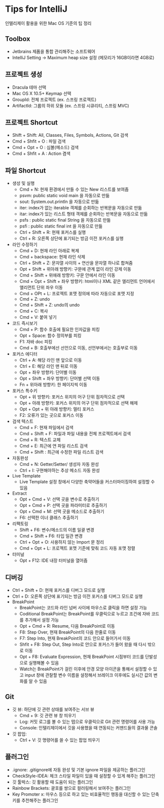 # Tips for IntelliJ
인텔리제이 활용을 위한 Mac OS 기준의 팁 정리

## Toolbox
- Jetbrains 제품을 통합 관리해주는 소프트웨어
- IntelliJ Setting -> Maximum heap size 설정 (메모리가 16GB이라면 4GB로)

## 프로젝트 생성
- Dracula 테마 선택
- Mac OS X 10.5+ Keymap 선택
- GroupId: 전체 프로젝트 (ex. 스프링 프로젝트)
- ArtifactId: 그룹의 하위 모듈 (ex. 스프링 시큐리티, 스프링 MVC)

## 프로젝트 Shortcut
- Shift + Shift: All, Classes, Files, Symbols, Actions, Git 검색
- Cmd + Shfit + O : 파일 검색
- Cmd + Opt + O : 심볼(메소드) 검색
- Cmd + Shfit + A : Action 겸색

## 파일 Shortcut
- 생성 및 실행
  - Cmd + N: 현재 환경에서 만들 수 있는 New 리스트를 보여줌
  - psvm: public static void main 을 자동으로 만듦
  - sout: System.out.println 을 자동으로 만듦
  - iter: index가 없는 iterable 객체를 순회하는 반복문을 자동으로 만듦
  - itar: index가 있는 리스트 형태 객체를 순회하는 반복문을 자동으로 만듦
  - psfs : public static final String 을 자동으로 만듦
  - psfi : public static final int 을 자동으로 만듦
  - Ctrl + Shift + R: 현재 포커스를 실행
  - Ctrl + R: 오른쪽 상단에 표기되는 방금 이전 포커스를 실행
- 라인 수정하기
  - Cmd + D: 현재 라인 아래로 복제
  - Cmd + backspace: 현재 라인 삭제
  - Ctrl + Shift + Z: 문자열 사이의 + 연산을 문자열 하나로 합쳐줌
  - Opt + Shift + 위아래 방향키: 구문에 관계 없이 라인 강제 이동
  - Cmd + Shift + 위애래 방향키: 구문 안에서 라인 이동
  - Cmd + Opt + Shift + 좌우 방향키: html이나 XML 같은 엘리먼트 언어에서 앨리먼트 단위 좌우 이동
  - Cmd + OPt + L: 프로젝트 포맷 정의에 따라 자동으로 포맷 지정
  - Cmd + Z: undo
  - Cmd + Shift + Z: undo의 undo
  - Cmd + C: 복사
  - Cmd + V: 붙여 넣기
- 코드 즉시보기
  - Cmd + P: 함수 호출에 필요한 인자값을 피킹
  - Opt + Space: 함수 정의부를 피킹
  - F1: 자바 doc 피킹
  - Cmd + B: 호출부에선 선언으로 이동, 선언부에서는 호출부로 이동
- 포커스 에디터
  - Ctrl + A: 해당 라인 맨 앞으로 이동
  - Ctrl + E: 해당 라인 맨 뒤로 이동
  - Opt + 좌우 방향키: 단어별 이동
  - Opt + Shift + 좌우 방향키: 단어별 선택 이동
  - Fn + 위아래 방향키: 한 페이지씩 이동
- 포커스 특수키
  - Opt + 위 방향키: 포커스 위치의 어구 단위 점차적으로 선택
  - Opt + 아래 방향키: 포커스 위치의 어구 단위 점차적으로 선택 해제
  - Opt + Opt + 위 아래 방향키: 멀티 포커스
  - F2: 오류가 있는 곳으로 포커스 이동
- 검색 텍스트
  - Cmd + F: 현재 파일에서 검색
  - Cmd + Shift + F: 파일과 파일 내용을 전체 프로젝트에서 검색
  - Cmd + R: 텍스트 교체
  - Cmd + E: 최근에 연 파일 리스트 검색
  - Cmd + Shift : 최근에 수정한 파일 리스트 검색
- 자동완성
  - Cmd + N: Getter/Setter/ 생성자 자동 완성
  - Ctrl + I: 구현해야하는 추상 메소드 자동 완성
- Live Template
  - Live Template 설정 창에서 다양한 축약어들을 커스터마이징하여 설정할 수 있음
- Extract
  - Opt + Cmd + V: 선택 곳을 변수로 추출하기
  - Opt + Cmd + P: 선택 곳을 파라미터로 추출하기
  - Opt + Cmd + M: 선택 곳을 메소드로 추출하기
  - F6: 선택한 이너 클래스 추출하기
- 리팩토링
  - Shift + F6: 변수/메소드의 이름 일괄 변경
  - Cmd + Shift + F6: 타입 일관 변경
  - Ctrl + Opt + O: 사용하지 않는 Import 문 정리
  - Cmd + Opt + L: 프로젝트 포맷 기준에 맞춰 코드 자동 포맷 정렬
- 터미널
  - Opt + F12: IDE 내장 터미널을 열어줌
## 디버깅
- Ctrl + Shift + D: 현재 포커스를 디버그 모드로 실행
- Ctrl + D: 오른쪽 상단에 표기되는 방금 이전 포커스를 디버그 모드로 실행
- BreakPoint
  - BreakPoint는 코드와 라인 넘버 사이에 마우스로 클릭을 하면 설정 가능
  - Coditional BreakPoint는 BreakPoint를 우클릭으로 누르고 조건에 자바 코드를 추가해서 설정 가능
  - Opt + Cmd + R: Resume, 다음 BreakPoint로 이동
  - F8: Step Over, 현재 BreakPoint의 다음 한줄로 이동
  - F7: Step Into, 현재 BreakPoint의 코드 안으로 들어가서 이동
  - Shfit + F8: Step Out, Step Into로 안으로 포커스가 들어 왔을 때 다시 밖으로 이동
  - Opt + F8: Evaluate Expression, 현재 BreakPoint 시점부터 코드를 단발성으로 실행해볼 수 있음
  - Watch는 BreakPoint가 걸린 이후에 안경 모양 아이콘을 통해서 설정할 수 있고 input 창에 관찰할 변수 이름을 설정해서 브레이크 이후에도 실시간 값의 변화를 알 수 있음 

## Git
- 깃 뷰: 하단에 깃 관련 상태를 보여주는 서브 뷰
  - Cmd + 9: 깃 관련 뷰 창 띄우기
  - Log: 커밋 로그를 볼 수 있는 탭으로 우클릭으로 Git 관련 명령어를 사용 가능 
  - Console: 인텔리제이에서 깃을 사용했을 때 연동되는 커맨드들의 결과물 콘솔
- 깃 팝업:
  - Ctrl + V: 깃 명령어를 쓸 수 있는 팝업 띄우기
  
## 플러그인
- .ignore: .gitignore에 자동 완성 및 기본 ignore 파일을 제공하는 플러그인
- CheckStyle-IDEA: 체크 스타일 파일이 있을 때 설정할 수 있게 해주는 플러그인
- 깃 툴박스: 깃 활용할 때 도움이 되는 플러그인
- Rainbow Brackets: 괄호를 쌍으로 컬러링해서 보여주는 플러그인
- Key Promoter x: 마우스 등으로 하고 있는 비효율적인 행동을 대신할 수 있는 단축키를 추천해주는 플러그인
